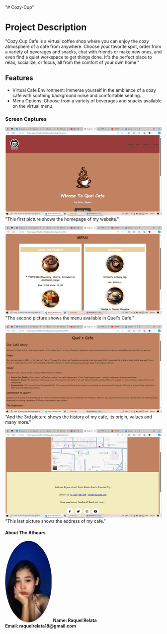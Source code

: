"# Cozy-Cup" 

# Project Description 
"Cozy Cup Cafe is a virtual coffee shop where you can enjoy the cozy atmosphere of a cafe from anywhere. Choose your favorite spot, order from a variety of beverages and snacks, chat with friends or make new ones, and even find a quiet workspace to get things done. It's the perfect place to relax, socialize, or focus, all from the comfort of your own home."

## Features
* Virtual Cafe Environment: Immerse yourself in the ambiance of a cozy cafe with soothing background noise and comfortable seating.
* Menu Options: Choose from a variety of beverages and snacks available on the virtual menu.

### Screen Captures
![OIG2](IMG/IMG1.png)
"This first picture shows the homepage of my website."

![OIG2](IMG/IMG2.png)
"The second picture shows the menu available in Quel's Cafe."

![OIG2](IMG/IMG3.png)
"And the 3rd picture shows the history of my cafe, its origin, values and many more."


![OIG2](IMG/IMG4.png)
"This last picture shows the address of my cafe."

#### About The Athours
<img src="image/photo_6273779319520212362_y.jpg" alt="author image" width="150" style="border-radius:50%;">
<b>Name: Raquel Relata</b><br>
<b>Email: raquelrelata18@gmail.com</b>








